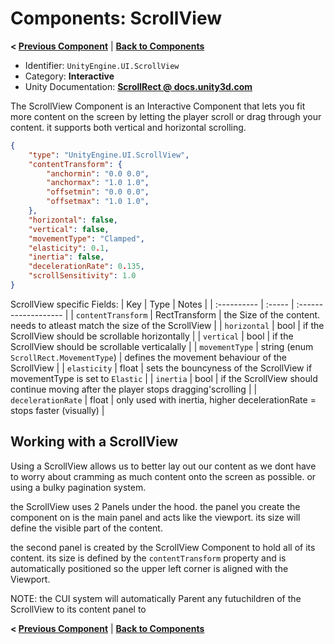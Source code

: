 # Components: ScrollView
**< [Previous Component](/docs/components/UnityEngine.UI.Outline.md)** | **[Back to Components](/docs/components/README.md)**

- Identifier: `UnityEngine.UI.ScrollView`
- Category: **Interactive**
- Unity Documentation: **[ScrollRect @ docs.unity3d.com](https://docs.unity3d.com/Packages/com.unity.ugui@1.0/manual/script-ScrollRect.html)**

The ScrollView Component is an Interactive Component that lets you fit more content on the screen by letting the player scroll or drag through your content. it supports both vertical and horizontal scrolling.
```json
{
	"type": "UnityEngine.UI.ScrollView",
	"contentTransform": {
		"anchormin": "0.0 0.0",
		"anchormax": "1.0 1.0",
		"offsetmin": "0.0 0.0",
		"offsetmax": "1.0 1.0",
	},
	"horizontal": false,
	"vertical": false,
	"movementType": "Clamped",
	"elasticity": 0.1,
	"inertia": false,
	"decelerationRate": 0.135,
	"scrollSensitivity": 1.0
}
```

ScrollView specific Fields:
| Key         | Type   | Notes                |
| :---------- | :----- | :------------------- |
| `contentTransform`     | RectTransform | the Size of the content. needs to atleast match the size of the ScrollView  |
| `horizontal`  | bool | if the ScrollView should be scrollable horizontally |
| `vertical`  | bool | if the ScrollView should be scrollable verticalally |
| `movementType` | string (enum `ScrollRect.MovementType`) | defines the movement behaviour of the ScrollView |
| `elasticity`  | float | sets the bouncyness of the ScrollView if movementType is set to `Elastic` |
| `inertia`  | bool | if the ScrollView should continue moving after the player stops dragging'scrolling |
| `decelerationRate`  | float | only used with inertia, higher decelerationRate = stops faster (visually) |

## Working with a ScrollView
Using a ScrollView allows us to better lay out our content as we dont have to worry about cramming as much content onto the screen as possible. or using a bulky pagination system.

the ScrollView uses 2 Panels under the hood. the panel you create the component on is the main panel and acts like the viewport. its size will define the visible part of the content.

the second panel is created by the ScrollView Component to hold all of its content. its size is defined by the `contentTransform` property and is automatically positioned so the upper left corner is aligned with the Viewport.

NOTE: the CUI system will automatically Parent any futuchildren of the ScrollView to its content panel to 

**< [Previous Component](/docs/components/UnityEngine.UI.Outline.md)** | **[Back to Components](/docs/components/README.md)**
<!--stackedit_data:
eyJoaXN0b3J5IjpbMTQ3NzU0MDU3NSwtNjIwODcyMjc3LC03Nz
E5NjU4NjIsLTkwODYyMDMyMywxMzQwMTczNTcxLDI5MTM5NzQ4
NSw0ODE4MTQ0NTksLTEzNDk4NzQ4MzUsMTE3OTgyODIzMiwxNT
E2MDY2NzIyLDIxNDQxMzcxMzQsLTE2MzMzNzI5MjQsLTE2MzEw
MDc5OTldfQ==
-->
